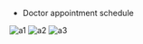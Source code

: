 * Doctor appointment schedule

![a1](https://github.com/Bishozit/Medical_App_Design/assets/110930138/8524cfc1-6b7b-473c-a22a-e15c1f0b1d8d)
![a2](https://github.com/Bishozit/Medical_App_Design/assets/110930138/51427dd1-69b7-434b-8dad-a93119a759da)
![a3](https://github.com/Bishozit/Medical_App_Design/assets/110930138/cb8bab26-ef94-4714-a3b1-2b143e0df357)
